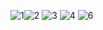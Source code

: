 ![1](https://user-images.githubusercontent.com/83357531/200640294-92f38f2e-9e71-45f1-8b13-ed329b756354.jpg)![2](https://user-images.githubusercontent.com/83357531/200640301-30229fba-d98d-404e-916f-81589571342a.jpg)
![3](https://user-images.githubusercontent.com/83357531/200640306-7ca610d1-230a-4a0d-8b6b-aac81bf427c2.jpg)
![4](https://user-images.githubusercontent.com/83357531/200640307-948598c5-a5f6-49a2-a3a7-4c8834030092.jpg)
![6](https://user-images.githubusercontent.com/83357531/200640313-a03cff22-2ccc-4836-90e9-2f7acf9d422b.jpg)

